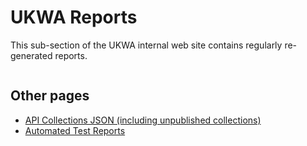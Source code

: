 # UKWA Reports

This sub-section of the UKWA internal web site contains regularly re-generated reports.

```{tableofcontents}
```

## Other pages

* [API Collections JSON (including unpublished collections)](./api-json-including-unpublished/)
* [Automated Test Reports](./test-reports/)
